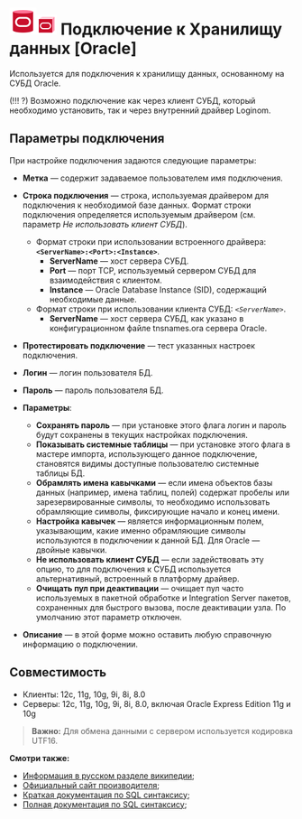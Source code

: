 # ![oracle](../../../images/icons/vendors/oracleunidacdbconnection.svg)![wh-oracle](../../../images/icons/data-sources/wh-oracle_default.svg) Подключение к Хранилищу данных [Oracle]

Используется для подключения к хранилищу данных, основанному на СУБД Oracle.

(!!! ?) Возможно подключение как через клиент СУБД, который необходимо установить, так и через внутренний драйвер Loginom.

## Параметры подключения

При настройке подключения задаются следующие параметры:

* **Метка** — содержит задаваемое пользователем имя подключения.
* **Строка подключения** — строка, используемая драйвером для подключения к необходимой базе данных. Формат строки подключения определяется используемым драйвером (см. параметр *Не использовать клиент СУБД*).
  * Формат строки при использовании встроенного драйвера: **`<ServerName>:<Port>:<Instance>`**.
    * **ServerName** — хост сервера СУБД.
    * **Port** — порт TCP, используемый сервером СУБД для взаимодействия с клиентом.
    * **Instance** — Oracle Database Instance (SID), содержащий необходимые данные.
  * Формат строки при использовании клиента СУБД: *`<ServerName>`*.
    * **ServerName** — хост сервера СУБД, как указано в конфигурационном файле tnsnames.ora сервера Oracle.
* **Протестировать подключение** — тест указанных настроек подключения.
* **Логин** — логин пользователя БД.
* **Пароль** — пароль пользователя БД.

* **Параметры**:
  * **Сохранять пароль** — при установке этого флага логин и пароль будут сохранены в текущих настройках подключения.
  * **Показывать системные таблицы** — при установке этого флага в мастере импорта, использующего данное   подключение, становятся видимы доступные пользователю системные таблицы БД.
  * **Обрамлять имена кавычками** — если имена объектов базы данных (например, имена таблиц, полей) содержат   пробелы или зарезервированные символы, то необходимо использовать обрамляющие символы, фиксирующие начало и   конец имени.
  * **Настройка кавычек** — является информационным полем, указывающим, какие именно обрамляющие символы   используются в подключении к данной БД. Для Oracle — двойные кавычки.
  * **Не использовать клиент СУБД** — если задействовать эту опцию, то для подключения к СУБД используется   альтернативный, встроенный в платформу драйвер.
  * **Очищать пул при деактивации** — очищает пул часто используемых в пакетной обработке и Integration Server   пакетов, сохраненных для быстрого вызова, после деактивации узла. По умолчанию этот параметр отключен.

* **Описание** — в этой форме можно оставить любую справочную информацию о подключении.

## Совместимость

* Клиенты: 12c, 11g, 10g, 9i, 8i, 8.0
* Серверы: 12c, 11g, 10g, 9i, 8i, 8.0, включая Oracle Express Edition 11g и 10g

> **Важно:** Для обмена данными с сервером используется кодировка UTF16.

**Смотри также:**

* [Информация в русском разделе википедии](https://ru.wikipedia.org/wiki/Oracle_Database);
* [Официальный сайт производителя](https://www.oracle.com/);
* [Краткая документация по SQL синтаксису](http://docs.oracle.com/database/122/SQLQR/toc.htm);
* [Полная документация по SQL синтаксису](http://docs.oracle.com/database/122/SQLRF/toc.htm);
